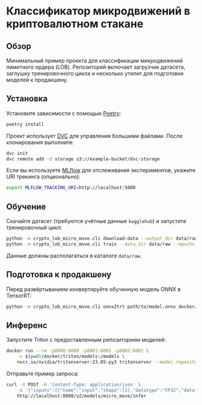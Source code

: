 # Классификатор микродвижений в криптовалютном стакане

## Обзор

Минимальный пример проекта для классификации микродвижений лимитного ордера (LOB).
Репозиторий включает загрузчик датасета, заглушку тренировочного цикла и несколько
утилит для подготовки моделей к продакшену.

## Установка

Установите зависимости с помощью [Poetry](https://python-poetry.org/):

```bash
poetry install
```

Проект использует [DVC](https://dvc.org) для управления большими файлами. После клонирования выполните:

```bash
dvc init
dvc remote add -d storage s3://example-bucket/dvc-storage
```

Если вы используете [MLflow](https://mlflow.org) для отслеживания экспериментов, укажите URI трекинга (опционально):

```bash
export MLFLOW_TRACKING_URI=http://localhost:5000
```

## Обучение

Скачайте датасет (требуются учётные данные `kagglehub`) и запустите тренировочный цикл:

```bash
python -m crypto_lob_micro_move.cli download-data --output_dir data/raw
python -m crypto_lob_micro_move.cli train --data_dir data/raw --epochs 1
```

Данные должны располагаться в каталоге `data/raw`.

## Подготовка к продакшену

Перед развёртыванием конвертируйте обученную модель ONNX в TensorRT:

```bash
python -m crypto_lob_micro_move.cli onnx2trt path/to/model.onnx docker/triton/models/micro_move/1/model.plan
```

## Инференс

Запустите Triton с предоставленным репозиторием моделей:

```bash
docker run --rm -p8000:8000 -p8001:8001 -p8002:8002 \
    -v $(pwd)/docker/triton/models:/models \
    nvcr.io/nvidia/tritonserver:23.05-py3 tritonserver --model-repository=/models
```

Отправьте пример запроса:

```bash
curl -X POST -H 'Content-Type: application/json' \
    -d '{"inputs":[{"name":"input","shape":[1],"datatype":"FP32","data":[0.0]}]}' \
    http://localhost:8000/v2/models/micro_move/infer
```
